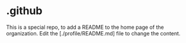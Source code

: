 # .github
This is a special repo, to add a README to the home page of the organization. Edit the [./profile/README.md] file to change the content.
